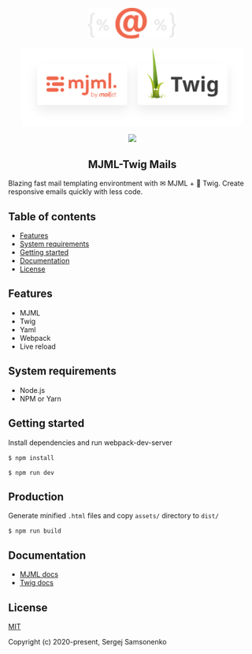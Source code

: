 <!-- logo (start) -->
<p align="center">
  <img src=".github/img/logo.svg" width="180px">
</p>

<p align="center">
  <img src=".github/img/banner.svg" width="450px">
</p>
<!-- logo (end) -->

<!-- badges (start) -->
<p align="center">
  <img src="https://img.shields.io/github/license/uicrooks/mjml-twig-mails">
</p>
<!-- badges (end) -->

<!-- title / description (start) -->
<h2 align="center">MJML-Twig Mails</h2>

Blazing fast mail templating environtment with ✉ MJML + 🌿 Twig. Create responsive emails quickly with less code.
<!-- title / description (end) -->

<!-- toc (start) -->
## Table of contents
- [Features](#features)
- [System requirements](#system-requirements)
- [Getting started](#getting-started)
- [Documentation](#documentation)
- [License](#license)
<!-- toc (end) -->

<!-- features (start) -->
## Features
- MJML
- Twig
- Yaml
- Webpack
- Live reload
<!-- features (end) -->

<!-- system requirements (start) -->
## System requirements
- Node.js
- NPM or Yarn
<!-- system requirements (end) -->

<!-- getting started (start) -->
## Getting started
Install dependencies and run webpack-dev-server

```shell
$ npm install
```

```shell
$ npm run dev
```
<!-- getting started (end) -->

<!-- production (start) -->
## Production
Generate minified `.html` files and copy `assets/` directory to `dist/`

```shell
$ npm run build
```
<!-- production (end) -->

<!-- documentation (start) -->
## Documentation
- [MJML docs](https://documentation.mjml.io/)
- [Twig docs](https://twig.symfony.com/doc/2.x/)
<!-- documentation (end) -->

<!-- license (start) -->
## License
[MIT](https://opensource.org/licenses/MIT)

Copyright (c) 2020-present, Sergej Samsonenko
<!-- license (end) -->
